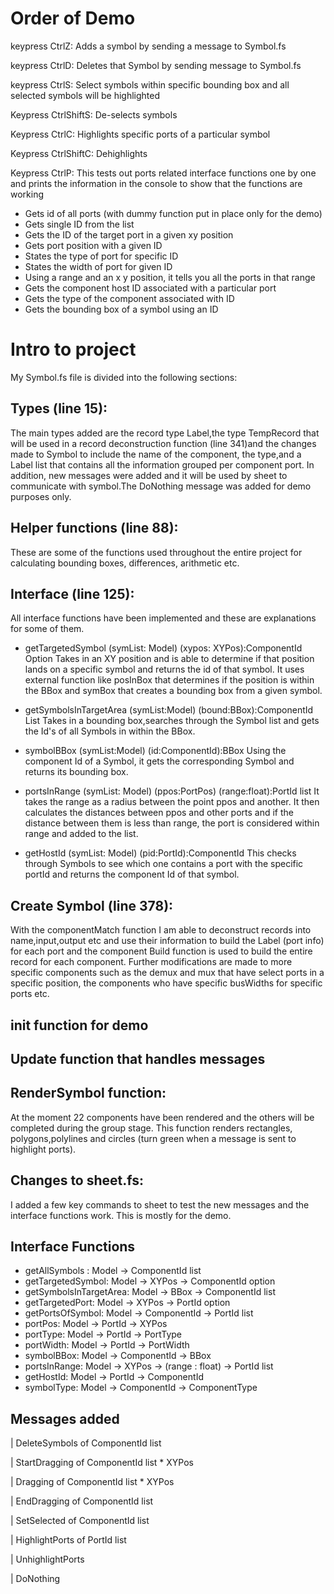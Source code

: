 
# Order of Demo
keypress CtrlZ:
  Adds a symbol by sending a message to Symbol.fs
  
keypress CtrlD:
  Deletes that Symbol by sending message to Symbol.fs

keypress CtrlS:
  Select symbols within specific bounding box and all selected symbols will be highlighted 
  
Keypress CtrlShiftS:
  De-selects symbols 
 
Keypress CtrlC:
  Highlights specific ports of a particular symbol
  
Keypress CtrlShiftC:
  Dehighlights 

Keypress CtrlP:
  This tests out ports related interface functions one by one and prints the information in the console to show that the functions are working
  - Gets id of all ports (with dummy function put in place only for the demo)
  - Gets single ID from the list
  - Gets the ID of the target port in a given xy position 
  - Gets port position with a given ID
  - States the type of port for specific ID
  - States the width of port for given ID
  - Using a range and an x y position, it tells you all the ports in that range 
  - Gets the component host ID associated with a particular port 
  - Gets the type of the component associated with ID 
  - Gets the bounding box of a symbol using an ID
  


# Intro to project 
My Symbol.fs file is divided into the following sections:
## Types (line 15):
  The main types added are the record type Label,the type TempRecord that will be used in a record deconstruction function (line 341)and 
  the changes made to Symbol to include the name of the component, the type,and a Label list that contains all the information grouped 
  per component port. In addition, new messages were added and it will be used by sheet to communicate with symbol.The DoNothing message was added for 
  demo purposes only.

## Helper functions (line 88): 
  These are some of the functions used throughout the entire project for calculating bounding boxes, differences, arithmetic etc.

## Interface (line 125): 
  All interface functions have been implemented and these are explanations for some of them.

   - getTargetedSymbol (symList: Model) (xypos: XYPos):ComponentId Option
      Takes in an XY position and is able to determine if that position lands on a specific symbol and returns the id of that 
      symbol. It uses external function like posInBox that determines if the position is within the BBox and symBox that creates a bounding 
      box from a given symbol.

   - getSymbolsInTargetArea (symList:Model) (bound:BBox):ComponentId List
       Takes in a bounding box,searches through the Symbol list and gets the Id's of all Symbols in within the BBox.

   - symbolBBox (symList:Model) (id:ComponentId):BBox
        Using the component Id of a Symbol, it gets the corresponding Symbol and returns its bounding box. 

   - portsInRange (symList: Model) (ppos:PortPos) (range:float):PortId list
        It takes the range as a radius between the point ppos and another. It then calculates the distances between ppos and other ports
        and if the distance between them is less than range, the port is considered within range and added to the list. 

   - getHostId (symList: Model) (pid:PortId):ComponentId
      This checks through Symbols to see which one contains a port with the specific portId and returns the component Id of that symbol.
      
 ## Create Symbol (line 378):
 
  With the componentMatch function I am able to deconstruct records into name,input,output etc and use their information to build the 
  Label (port info) for each port and the component Build function is used to build the entire record for each component. Further modifications
  are made to more specific components such as the demux and mux that have select ports in a specific position, the components who have specific     busWidths for specific ports etc.

  
  ## init function for demo
  
  ## Update function that handles messages 
  
  ## RenderSymbol function:
  At the moment 22 components have been rendered and the others will be completed during the group stage.
  This function renders rectangles, polygons,polylines and circles (turn green when a message is sent to highlight ports).

  ## Changes to sheet.fs:
  I added a few key commands to sheet to test the new messages and the interface functions work. This is mostly for the demo. 

## Interface Functions 

- getAllSymbols : Model -> ComponentId list
- getTargetedSymbol: Model -> XYPos -> ComponentId option
- getSymbolsInTargetArea: Model -> BBox -> ComponentId list
- getTargetedPort: Model -> XYPos -> PortId option
- getPortsOfSymbol: Model -> ComponentId -> PortId list
- portPos: Model -> PortId -> XYPos
- portType: Model -> PortId -> PortType
- portWidth: Model -> PortId -> PortWidth
- symbolBBox: Model -> ComponentId -> BBox
- portsInRange: Model -> XYPos -> (range : float) -> PortId list
- getHostId: Model -> PortId -> ComponentId
- symbolType: Model -> ComponentId -> ComponentType


## Messages added

| DeleteSymbols of ComponentId list 

| StartDragging of ComponentId list * XYPos

| Dragging of ComponentId list * XYPos

| EndDragging of ComponentId list  

| SetSelected of ComponentId list

| HighlightPorts of PortId list

| UnhighlightPorts

| DoNothing

